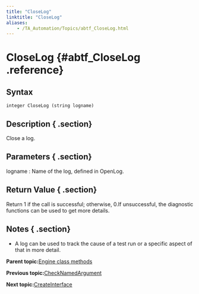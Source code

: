```yaml
--- 
title: "CloseLog"
linktitle: "CloseLog"
aliases: 
    - /TA_Automation/Topics/abtf_CloseLog.html
---
```

# CloseLog {#abtf_CloseLog .reference}

## Syntax

`integer CloseLog (string logname)`

## Description { .section}

Close a log.

## Parameters { .section}

logname
:   Name of the log, defined in OpenLog.

## Return Value { .section}

Return 1 if the call is successful; otherwise, 0.If unsuccessful, the diagnostic functions can be used to get more details.

## Notes { .section}

-   A log can be used to track the cause of a test run or a specific aspect of that in more detail.

**Parent topic:**[Engine class methods](../../TA_Automation/Topics/abtf_Engine_classes.html)

**Previous topic:**[CheckNamedArgument](../../TA_Automation/Topics/abtf_CheckNamedArgument.html)

**Next topic:**[CreateInterface](../../TA_Automation/Topics/abtf_CreateInterface.html)

